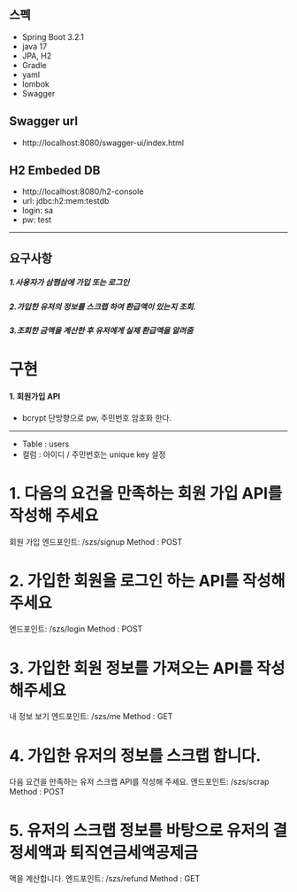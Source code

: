 ## 스펙
* Spring Boot 3.2.1
* java 17
* JPA, H2
* Gradle
* yaml
* lombok
* Swagger

## Swagger url
* http://localhost:8080/swagger-ui/index.html

## H2 Embeded DB
* http://localhost:8080/h2-console
* url: jdbc:h2:mem:testdb
* login: sa
* pw: test

---

## 요구사항
##### 1.사용자가 삼쩜삼에 가입 또는 로그인 
##### 2.가입한 유저의 정보를 스크랩 하여 환급액이 있는지 조회.
##### 3.조회한 금액을 계산한 후 유저에게 실제 환급액을 알려줌


# 구현
#### 1. 회원가입 API
* bcrypt 단방향으로 pw, 주민번호 암호화 한다.
---
* Table : users
* 컬럼 : 아이디 / 주민번호는 unique key 설정

# 1. 다음의 요건을 만족하는 회원 가입 API를 작성해 주세요
   회원 가입
   엔드포인트: /szs/signup
   Method : POST
   
# 2. 가입한 회원을 로그인 하는 API를 작성해주세요
엔드포인트: /szs/login
Method : POST

# 3. 가입한 회원 정보를 가져오는 API를 작성해주세요
내 정보 보기
엔드포인트: /szs/me
Method : GET

# 4. 가입한 유저의 정보를 스크랩 합니다.
다음 요건을 만족하는 유저 스크랩 API를 작성해 주세요.
엔드포인트: /szs/scrap
Method : POST

# 5. 유저의 스크랩 정보를 바탕으로 유저의 결정세액과 퇴직연금세액공제금
액을 계산합니다.
엔드포인트: /szs/refund
Method : GET

